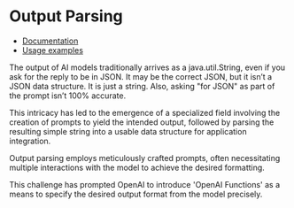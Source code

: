 # Output Parsing

* [Documentation](https://docs.spring.io/spring-ai/reference/concepts.html#_output_parsing)
* [Usage examples](https://github.com/spring-projects/spring-ai/blob/main/spring-ai-openai/src/test/java/org/springframework/ai/openai/client/ClientIT.java)

The output of AI models traditionally arrives as a java.util.String, even if you ask for the reply to be in JSON. It may be the correct JSON, but it isn’t a JSON data structure. It is just a string. Also, asking "for JSON" as part of the prompt isn’t 100% accurate.

This intricacy has led to the emergence of a specialized field involving the creation of prompts to yield the intended output, followed by parsing the resulting simple string into a usable data structure for application integration.

Output parsing employs meticulously crafted prompts, often necessitating multiple interactions with the model to achieve the desired formatting.

This challenge has prompted OpenAI to introduce 'OpenAI Functions' as a means to specify the desired output format from the model precisely.
